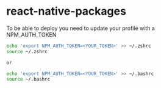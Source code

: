 # react-native-packages
To be able to deploy you need to update your profile with a NPM_AUTH_TOKEN
```sh
echo 'export NPM_AUTH_TOKEN=<YOUR_TOKEN>' >> ~/.zshrc
source ~/.zshrc

or

echo 'export NPM_AUTH_TOKEN=<YOUR_TOKEN>' >> ~/.bashrc
source ~/.bashrc

```